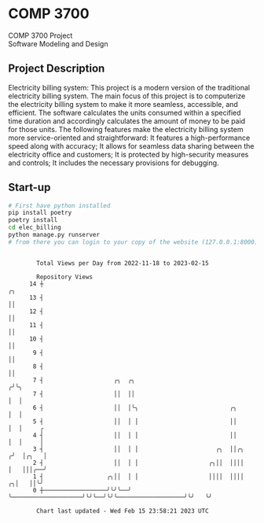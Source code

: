 # COMP 3700
COMP 3700 Project  
Software Modeling and Design
## Project Description
Electricity billing system: This project is a modern version of the traditional electricity billing system. The main focus of this project is to computerize the electricity billing system to make it more seamless, accessible, and efficient. The software calculates the units consumed within a specified time duration and accordingly calculates the amount of money to be paid for those units. The following features make the electricity billing system more service-oriented and straightforward: It features a high-performance speed along with accuracy; It allows for seamless data sharing between the electricity office and customers; It is protected by high-security measures and controls; It includes the necessary provisions for debugging.

## Start-up
```bash
# First have python installed
pip install poetry
poetry install
cd elec_billing
python manage.py runserver
# from there you can login to your copy of the website (127.0.0.1:8000), default creds are admin/admin
```

```

        Total Views per Day from 2022-11-18 to 2023-02-15

        Repository Views
      14 ┼                                                                                ╭╮
      13 ┤                                                                                ││
      12 ┤                                                                                ││
      11 ┤                                                                                ││
      10 ┤                                                                                ││
       9 ┤                                                                                ││
       8 ┤                                                                                ││
       7 ┤                    ╭╮  ╭╮                                                     ╭╯╰╮
       7 ┤                    ││  ││                                                     │  │
       6 ┤                    ││  │╰╮                          ╭╮                        │  │
       5 ┤                    ││  │ │                          ││                        │  │     ╭
       4 ┤                    ││  │ │                          ││                        │  │     │
       3 ┤                    ││  │ │                      ╭╮  ││╭╮                     ╭╯  │╭╮   │
       2 ┤                    ││  │ │                    ╭╮││  ││││                     │   │││╭──╯
       1 ┤                  ╭╮││  │ │                    ││││  ││││                   ╭╮│   ││╰╯
       0 ┼──────────────────╯╰╯╰──╯ ╰────────────────────╯╰╯╰──╯╰╯╰───────────────────╯╰╯   ╰╯

        Chart last updated - Wed Feb 15 23:58:21 2023 UTC
        
```
